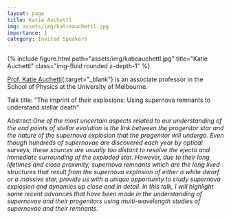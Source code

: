 ```yaml
---
layout: page
title: Katie Auchettl
img: assets/img/katieauchettl.jpg
importance: 1
category: Invited Speakers
---
```


<div class="row">
    <div class="col-sm mt-3 mt-md-0">
        {% include figure.html path="assets/img/katieauchettl.jpg" title="Katie Auchettl" class="img-fluid rounded z-depth-1" %}
    </div>
</div>

[Prof. Katie Auchettl](https://www.auchettl.com){:target="_blank"} is an associate professor in the School of Physics at the University of Melbourne.

Talk title: "The imprint of their explosions: Using supernova remnants to understand stellar death"

Abstract:_One of the most uncertain aspects related to our understanding of the end points of stellar evolution is the link between the progenitor star and the nature of the supernova explosion that the progenitor will undergo. Even though hundreds of supernovae are discovered each year by optical surveys, these sources are usually too distant to resolve the ejecta and immediate surrounding of the exploded star. However, due to their long lifetimes and close proximity, supernova remnants which are the long lived structures that result from the supernova explosion of either a white dwarf or a massive star, provide us with a unique opportunity to study supernova explosion and dynamics up close and in detail. In this talk, I will highlight some recent advances that have been made in the understanding of supernovae and their progenitors using multi-wavelength studies of supernovae and their remnants._